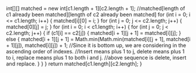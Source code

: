 int[][] matched = new int[c1.length + 1][c2.length + 1];
//matched[length of c1 already been matched][length of c2 already been matched]
for (int i = 0; i <= c1.length; i++) {
matched[i][0] = i;
}
for (int j = 0; j <= c2.length; j++) {
matched[0][j] = j;
}
for (int i = 0; i < c1.length; i++) {
for (int j = 0; j < c2.length; j++) {
if (c1[i] == c2[j]) {
matched[i + 1][j + 1] = matched[i][j];
} else {
matched[i + 1][j + 1] = Math.min(Math.min(matched[i][j + 1], matched[i + 1][j]), matched[i][j]) + 1;
//Since it is bottom up, we are considering in the ascending order of indexes.
//Insert means plus 1 to j, delete means plus 1 to i, replace means plus 1 to both i and j.
//above sequence is delete, insert and replace.
}
}
}
return matched[c1.length][c2.length];
}